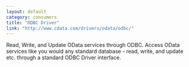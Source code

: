 ```yaml
---
layout: default
category: consumers
title: "ODBC Driver"
link: "http://www.cdata.com/drivers/odata/odbc/"
---
```

Read, Write, and Update OData services through ODBC. Access OData services like you would any standard database - read, write, and update etc. through a standard ODBC Driver interface.
